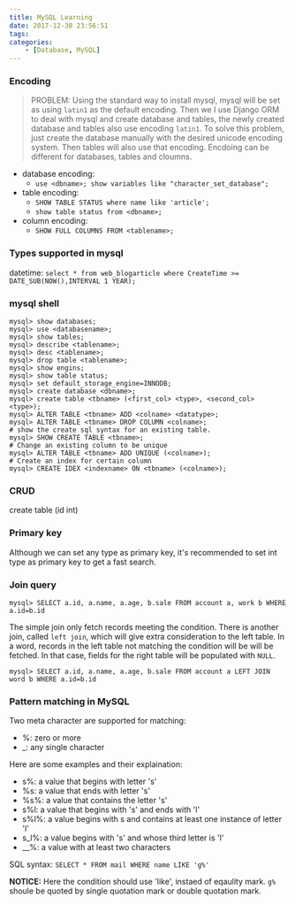 ```yaml
---
title: MySQL Learning
date: 2017-12-30 23:56:51
tags:
categories:
    - [Database, MySQL]
---
```


### Encoding
> PROBLEM: Using the standard way to install mysql, mysql will be set as using `latin1` as the default encoding. Then we I use Django ORM to deal with mysql and create database and tables, the newly created database and tables also use encoding `latin1`. To solve this problem, just create the database manually with the desired unicode encoding system. Then tables will also use that encoding.
Encdoing can be different for databases, tables and cloumns.
- database encoding:
    + `use <dbname>; show variables like "character_set_database";`
- table encoding:
    + `SHOW TABLE STATUS where name like 'article';`
    + `show table status from <dbname>;`
- column encoding:
    + `SHOW FULL COLUMNS FROM <tablename>;`

### Types supported in mysql
datetime: `select * from web_blogarticle where CreateTime >= DATE_SUB(NOW(),INTERVAL 1 YEAR);`


### mysql shell
```shell
mysql> show databases;
mysql> use <databasename>;
mysql> show tables;
mysql> describe <tablename>;
mysql> desc <tablename>;
mysql> drop table <tablename>;
mysql> show engins;
mysql> show table status;
mysql> set default_storage_engine=INNODB;
mysql> create database <dbname>;
mysql> create table <tbname> (<first_col> <type>, <second_col> <type>);
mysql> ALTER TABLE <tbname> ADD <colname> <datatype>;
mysql> ALTER TABLE <tbname> DROP COLUMN <colname>;
# show the create sql syntax for an existing table.
mysql> SHOW CREATE TABLE <tbname>;
# Change an existing column to be unique
mysql> ALTER TABLE <tbname> ADD UNIQUE (<colname>);
# Create an index for certain column
mysql> CREATE IDEX <indexname> ON <tbname> (<colname>);
```

### CRUD
create table <tablename> (id int)


### Primary key
Although we can set any type as primary key, it's recommended to set int type as primary key to get a fast search.

### Join query
```
mysql> SELECT a.id, a.name, a.age, b.sale FROM account a, work b WHERE a.id=b.id
```
The simple join only fetch records meeting the condition. There is another join, called `left join`, which will give extra consideration to the left table. In a word, records in the left table not matching the condition will be will be fetched. In that case, fields for the right table will be populated with `NULL`.
```
mysql> SELECT a.id, a.name, a.age, b.sale FROM account a LEFT JOIN word b WHERE a.id=b.id
```

### Pattern matching in MySQL
Two meta character are supported for matching:
- %: zero or more 
- _: any single character

Here are some examples and their explaination:
- s%: a value that begins with letter 's'
- %s: a value that ends with letter 's'
- %s%: a value that contains the letter 's'
- s%l: a value that begins with 's' and ends with 'l'
- s%l%: a value begins with s and contains at least one instance of letter 'l'
- s_l%: a value begins with 's' and whose third letter is 'l'
- __%: a value with at least two characters

SQL syntax: `SELECT * FROM mail WHERE name LIKE 'g%' `

**NOTICE:** Here the condition should use 'like', instaed of eqaulity mark. `g%` shoule be quoted by single quotation mark or double quotation mark.

